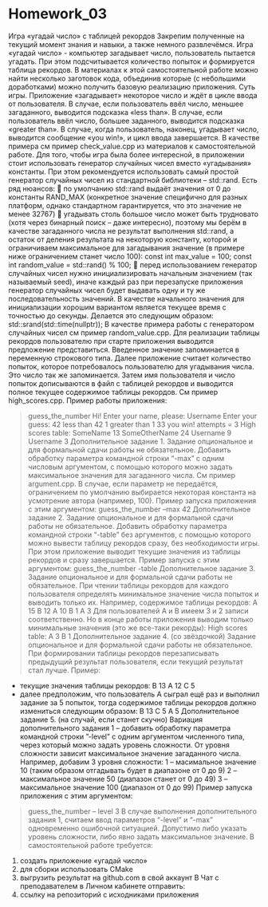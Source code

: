 # Homework_03
Игра «угадай число» с таблицей рекордов
Закрепим полученные на текущий момент знания и навыки, а также немного развлечёмся.
Игра «угадай число» - компьютер загадывает число, пользователь пытается угадать. При этом
подсчитывается количество попыток и формируется таблица рекордов.
В материалах к этой самостоятельной работе можно найти несколько заготовок кода, объединив
которые (с небольшими доработками) можно получить базовую реализацию приложения.
Суть игры. Приложение «загадывает» некоторое число и ждёт в цикле ввода от пользователя. В
случае, если пользователь ввёл число, меньшее загаданного, выводится подсказка «less than». В
случае, если пользователь ввёл число, большее заданного, выводится подсказка «greater than». В
случае, когда пользователь, наконец, угадывает число, выводится сообщение «you win!», и цикл
ввода завершается. В качестве примера см пример check_value.cpp из материалов к
самостоятельной работе.
Для того, чтобы игра была более интересной, в приложении стоит использовать генератор
случайных чисел вместо «угадывания» константы. При этом рекомендуется использовать самый
простой генератор случайных чисел из стандартной библиотеки – std::rand. Есть ряд нюансов:
 по умолчанию std::rand выдаёт значения от 0 до константы RAND_MAX (конкретное значение
специфично для разных платформ, однако стандартном гарантируется, что это значение не
менее 32767)
 угадывать столь большое число может быть трудновато (хотя через бинарный поиск – даже
интересно), поэтому мы берём в качестве загаданного числа не результат выполнения
std::rand, а остаток от деления результата на некоторую константу, которой и ограничиваем
максимальное для загадывания значение (в примере ниже ограничением станет число 100):
const int max_value = 100;
const int random_value = std::rand() % 100;
 перед использованием генератор случайных чисел нужно инициализировать начальным
значением (так называемый seed), иначе каждый раз при перезапуске приложения
генератор случайных чисел будет выдавать одну и ту же последовательность значений. В
качестве начального значения для инициализации хорошим вариантом является текущее
время с точностью до секунды. Делается это следующим образом:
std::srand(std::time(nullptr));
В качестве примера работы с генератором случайных чисел см пример random_value.cpp.
Для реализации таблицы рекордов пользователю при старте приложения выводится предложение
представиться. Введенное значение запоминается в переменную строкового типа. Далее
приложение считает количество попыток, которое потребовалось пользователю для угадывания
числа. Это число так же запоминается. Затем имя пользователя и число попыток дописываются в
файл с таблицей рекордов и выводится полное текущее содержимое таблицы рекордов. См пример
high_scores.cpp.
Пример работы приложения:
> guess_the_number
Hi! Enter your name, please:
Username
Enter your guess:
42
less than 42
1
greater than 1
33
you win! attempts = 3
High scores table:
SomeName 13
SomeOtherName 24
Username 9
Username 3
Дополнительное задание 1. Задание опциональное и для формальной сдачи работы не
обязательное.
Добавить обработку параметра командной строки “-max” с одним числовым аргументом, с
помощью которого можно задать максимальное значения для загаданного числа. См пример
argument.cpp. В случае, если параметр не передаётся, ограничением по умолчанию
выбирается некоторая константа на усмотрение автора (например, 100). Пример запуска
приложения с этим аргументом:
> guess_the_number –max 42
Дополнительное задание 2. Задание опциональное и для формальной сдачи работы не
обязательное.
Добавить обработку параметра командной строки “-table” без аргументов, с помощью которого
можно вывести таблицу рекордов сразу, без необходимости игры. При этом приложение выводит
текущие значения из таблицы рекордов и сразу завершается. Пример запуска с этим аргументом:
> guess_the_number -table
Дополнительное задание 3. Задание опциональное и для формальной сдачи работы не
обязательное.
При чтении таблицы рекордов для каждого пользователя определять минимальное значение числа
попыток и выводить только их.
Например, содержимое таблицы рекордов:
A 15
B 12
A 10
B 1
A 3
Для пользователей A и B имеем 3 и 2 записи соответственно. Но в конце работы приложения
выводим только минимальные значения (это же все-таки рекорды):
High scores table:
A 3
B 1
Дополнительное задание 4. (со звёздочкой) Задание опциональное и для формальной сдачи
работы не обязательное.
При формировании таблицы рекордов перезаписывать предыдущий результат пользователя, если
текущий результат стал лучше. Пример:
- текущие значения таблицы рекордов:
B 13
A 12
C 5
- далее предположим, что пользователь A сыграл ещё раз и выполнил задание за 5 попыток,
тогда содержимое таблицы рекордов должно измениться следующим образом:
B 13
C 5
A 5
Дополнительное задание 5. (на случай, если станет скучно) Вариация дополнительного задания 1
– добавить обработку параметра командной строки ”-level” с одним аргументом численного типа,
через который можно задать уровень сложности. От уровня сложности зависит максимальное
значение загаданного числа. Например, добавим 3 уровня сложности:
1 – масимальное значение 10 (таким образом отгадывать будет в диапазоне от 0 до 9)
2 – максимальное значение 50 (диапазон станет от 0 до 49)
3 – максимальное значение 100 (диапазон от 0 до 99)
Пример запуска приложения с этим аргументом:
> guess_the_number – level 3
В случае выполнения дополнительного задания 1, считаем ввод параметров “-level” и “-max”
одновременно ошибочной ситуацией. Допустимо либо указать уровень сложности, либо явно
задать максимальное значение.
В самостоятельной работе требуется:
1. создать приложение «угадай число»
2. для сборки использовать CMake
3. выгрузить результат на github.com в свой аккаунт
В Чат с преподавателем в Личном кабинете отправить:
1. ссылку на репозиторий с исходниками приложения
